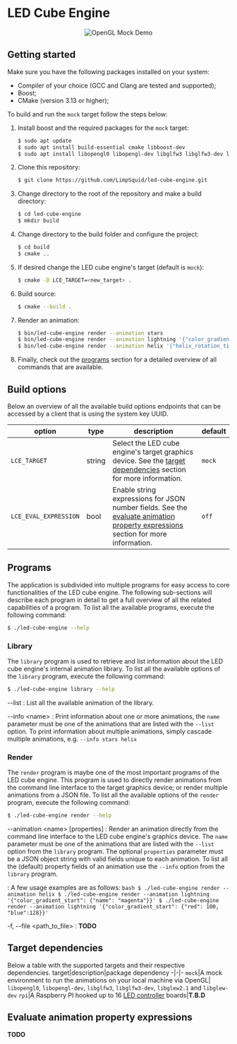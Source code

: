 # LED Cube Engine
<p align="center">
    <img src="resources/demo.gif" alt="OpenGL Mock Demo"/>
</p>

## Getting started
Make sure you have the following packages installed on your system:
- Compiler of your choice (GCC and Clang are tested and supported);
- Boost;
- CMake (version 3.13 or higher);

To build and run the `mock` target follow the steps below:

1. Install boost and the required packages for the `mock` target:
    ```bash
    $ sudo apt update
    $ sudo apt install build-essential cmake libboost-dev
    $ sudo apt install libopengl0 libopengl-dev libglfw3 libglfw3-dev libglew2.1 libglew-dev # Dependencies only for mock target
    ```
1. Clone this repository:
    ```bash
    $ git clone https://github.com/LimpSquid/led-cube-engine.git
    ```
1. Change directory to the root of the repository and make a build directory:
    ```bash
    $ cd led-cube-engine
    $ mkdir build
    ```
1. Change directory to the build folder and configure the project:
    ```bash
    $ cd build
    $ cmake ..
    ```
1. If desired change the LED cube engine's target (default is `mock`):
    ```bash
    $ cmake -D LCE_TARGET=<new_target> .
    ```
1. Build source:
    ```bash
    $ cmake --build .
    ```
1. Render an animation:
    ```bash
    $ bin/led-cube-engine render --animation stars
    $ bin/led-cube-engine render --animation lightning '{"color_gradient_start": {"red": 255, "green": 128}}'
    $ bin/led-cube-engine render --animation helix '{"helix_rotation_time_ms":1500,"helix_phase_shift_sin_factor":0.04,"helix_thickness":2,"helix_length":4,"color_gradient_start":{"name":"magenta"},"color_gradient_end":{"name":"cyan"}}'
    ```
1. Finally, check out the [programs](#programs) section for a detailed overview of all commands that are available.

## Build options
Below an overview of all the available build options endpoints that can be accessed by a client that is using the system key UUID.

option|type|description|default
-|-|-|-
`LCE_TARGET`|string|Select the LED cube engine's target graphics device. See the [target dependencies](#target-dependencies) section for more information.|`mock`
`LCE_EVAL_EXPRESSION`|bool|Enable string expressions for JSON number fields. See the [evaluate animation property expressions](#evaluate-animation-property-expressions) section for more information.|`off`

## Programs
The application is subdivided into multiple programs for easy access to core functionalities of the LED cube engine. The following sub-sections will describe each program in detail to get a full overview of all the related capabilities of a program. To list all the available programs, execute the following command:
```bash
$ ./led-cube-engine --help
```

### Library
The `library` program is used to retrieve and list information about the LED cube engine's internal animation library. To list all the available options of the `library` program, execute the following command:
```bash
$ ./led-cube-engine library --help
```

--list
: List all the available animation of the library.

--info \<name>
: Print information about one or more animations, the `name` parameter must be one of the animations that are listed with the `--list` option. To print information about multiple animations, simply cascade multiple animations, e.g. `--info stars helix`

### Render
The `render` program is maybe one of the most important programs of the LED cube engine. This program is used to directly render animations from the command line interface to the target graphics device; or render multiple animations from a JSON file. To list all the available options of the `render` program, execute the following command:
```bash
$ ./led-cube-engine render --help
```
--animation \<name> [properties]
: Render an animation directly from the command line interface to the LED cube engine's graphics device. The `name` parameter must be one of the animations that are listed with the `--list` option from the `library` program. The optional `properties` parameter must be a JSON object string with valid fields unique to each animation. To list all the (default) property fields of an animation use the `--info` option from the `library` program.

: A few usage examples are as follows:
    ```bash
    $ ./led-cube-engine render --animation helix
    $ ./led-cube-engine render --animation lightning '{"color_gradient_start": {"name": "magenta"}}'
    $ ./led-cube-engine render --animation lightning '{"color_gradient_start": {"red": 100, "blue":128}}'
    ```

-f, --file \<path_to_file>
: **TODO**

## Target dependencies
Below a table with the supported targets and their respective dependencies.
target|description|package dependency
-|-|-
`mock`|A mock environment to run the animations on your local machine via OpenGL| `libopengl0`, `libopengl-dev`, `libglfw3`, `libglfw3-dev`, `libglew2.1` and `libglew-dev`
`rpi`|A Raspberry PI hooked up to 16 [LED controller](https://github.com/LimpSquid/led-controller) boards|**T.B.D**

## Evaluate animation property expressions
**TODO**

